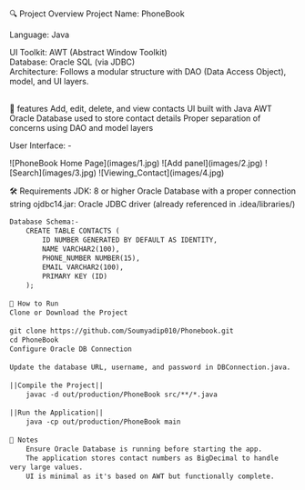 🔍 Project Overview
Project Name: PhoneBook

Language: Java

UI Toolkit: AWT (Abstract Window Toolkit)<br>
Database: Oracle SQL (via JDBC)<br>
Architecture: Follows a modular structure with DAO (Data Access Object), model, and UI layers.<br><br>
<p>
🧠 features
    Add, edit, delete, and view contacts
    UI built with Java AWT
    Oracle Database used to store contact details
    Proper separation of concerns using DAO and model layers
</p>

User Interface: -
<br>
<p>
![PhoneBook Home Page](images/1.jpg)
![Add panel](images/2.jpg)
![Search](images/3.jpg)
![Viewing_Contact](images/4.jpg)
</p>
<p>
    🛠 Requirements
        JDK: 8 or higher
        Oracle Database with a proper connection string
        ojdbc14.jar: Oracle JDBC driver (already referenced in .idea/libraries/)
    
    Database Schema:-
        CREATE TABLE CONTACTS (
            ID NUMBER GENERATED BY DEFAULT AS IDENTITY,
            NAME VARCHAR2(100),
            PHONE_NUMBER NUMBER(15),
            EMAIL VARCHAR2(100),
            PRIMARY KEY (ID)
        );
    
    🚀 How to Run
    Clone or Download the Project
    
    git clone https://github.com/Soumyadip010/Phonebook.git
    cd PhoneBook
    Configure Oracle DB Connection
    
    Update the database URL, username, and password in DBConnection.java.
    
    ||Compile the Project||
        javac -d out/production/PhoneBook src/**/*.java
    
    ||Run the Application||
        java -cp out/production/PhoneBook main
    
    📌 Notes
        Ensure Oracle Database is running before starting the app.
        The application stores contact numbers as BigDecimal to handle very large values.
        UI is minimal as it's based on AWT but functionally complete.
</p>
